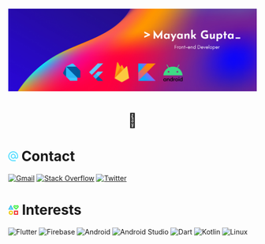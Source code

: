 ![banner](banner.png)

<h1 align="center">👋</h1>

# <img src="contact.svg" height=20/> Contact

[![Gmail](https://img.shields.io/badge/Gmail-D14836?style=for-the-badge&logo=gmail&logoColor=white)](mailto:mayankgupta@duck.com)
[![Stack Overflow](https://img.shields.io/badge/-Stackoverflow-FE7A16?style=for-the-badge&logo=stack-overflow&logoColor=white)](https://stackoverflow.com/users/13725696/mayank)
[![Twitter](https://img.shields.io/badge/Twitter-%231DA1F2.svg?style=for-the-badge&logo=Twitter&logoColor=white)](https://twitter.com/Mayank_9018)

# <img src="interests.svg" height=20/> Interests

![Flutter](https://img.shields.io/badge/Flutter-%2302569B.svg?style=for-the-badge&logo=Flutter&logoColor=white)
![Firebase](https://img.shields.io/badge/firebase-%23039BE5.svg?style=for-the-badge&logo=firebase)
![Android](https://img.shields.io/badge/Android-3DDC84?style=for-the-badge&logo=android&logoColor=white)
![Android Studio](https://img.shields.io/badge/Android%20Studio-3DDC84.svg?style=for-the-badge&logo=android-studio&logoColor=white)
![Dart](https://img.shields.io/badge/dart-%230175C2.svg?style=for-the-badge&logo=dart&logoColor=white)
![Kotlin](https://img.shields.io/badge/kotlin-%230095D5.svg?style=for-the-badge&logo=kotlin&logoColor=white)
![Linux](https://img.shields.io/badge/Linux-FCC624?style=for-the-badge&logo=linux&logoColor=black)
